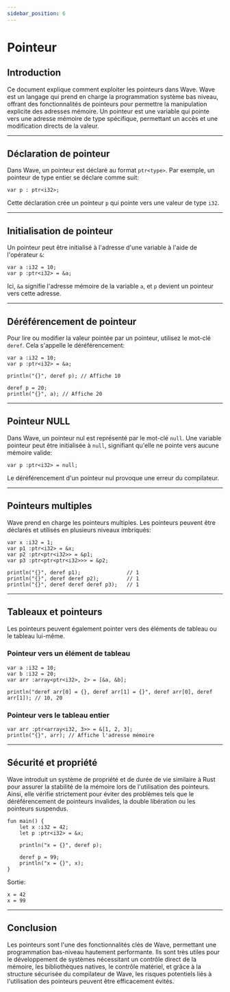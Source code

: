 ```yaml
---
sidebar_position: 6
---
```


# Pointeur

## Introduction

Ce document explique comment exploiter les pointeurs dans Wave.
Wave est un langage qui prend en charge la programmation système bas niveau, offrant des fonctionnalités de pointeurs pour permettre la manipulation explicite des adresses mémoire.
Un pointeur est une variable qui pointe vers une adresse mémoire de type spécifique, permettant un accès et une modification directs de la valeur.

---

## Déclaration de pointeur

Dans Wave, un pointeur est déclaré au format `ptr<type>`. Par exemple, un pointeur de type entier se déclare comme suit:

```wave
var p : ptr<i32>;
```

Cette déclaration crée un pointeur `p` qui pointe vers une valeur de type `i32`.

---

## Initialisation de pointeur

Un pointeur peut être initialisé à l'adresse d'une variable à l'aide de l'opérateur `&`:

```wave
var a :i32 = 10;
var p :ptr<i32> = &a;
```

Ici, `&a` signifie l'adresse mémoire de la variable `a`, et `p` devient un pointeur vers cette adresse.

---

## Déréférencement de pointeur

Pour lire ou modifier la valeur pointée par un pointeur, utilisez le mot-clé `deref`. Cela s'appelle le déréférencement:

```wave
var a :i32 = 10;
var p :ptr<i32> = &a;

println("{}", deref p); // Affiche 10

deref p = 20;
println("{}", a); // Affiche 20
```

---

## Pointeur NULL

Dans Wave, un pointeur nul est représenté par le mot-clé `null`.
Une variable pointeur peut être initialisée à `null`, signifiant qu'elle ne pointe vers aucune mémoire valide:

```wave
var p :ptr<i32> = null;
```

Le déréférencement d'un pointeur nul provoque une erreur du compilateur.

---

## Pointeurs multiples

Wave prend en charge les pointeurs multiples. Les pointeurs peuvent être déclarés et utilisés en plusieurs niveaux imbriqués:

```wave
var x :i32 = 1;
var p1 :ptr<i32> = &x;
var p2 :ptr<ptr<i32>> = &p1;
var p3 :ptr<ptr<ptr<i32>>> = &p2;

println("{}", deref p1);               // 1
println("{}", deref deref p2);         // 1
println("{}", deref deref deref p3);   // 1
```

---

## Tableaux et pointeurs

Les pointeurs peuvent également pointer vers des éléments de tableau ou le tableau lui-même.

### Pointeur vers un élément de tableau

```wave
var a :i32 = 10;
var b :i32 = 20;
var arr :array<ptr<i32>, 2> = [&a, &b];

println("deref arr[0] = {}, deref arr[1] = {}", deref arr[0], deref arr[1]); // 10, 20
```

### Pointeur vers le tableau entier

```wave
var arr :ptr<array<i32, 3>> = &[1, 2, 3];
println("{}", arr); // Affiche l'adresse mémoire
```

---

## Sécurité et propriété

Wave introduit un système de propriété et de durée de vie similaire à Rust pour assurer la stabilité de la mémoire lors de l'utilisation des pointeurs.
Ainsi, elle vérifie strictement pour éviter des problèmes tels que le déréférencement de pointeurs invalides, la double libération ou les pointeurs suspendus.

```wave
fun main() {
    let x :i32 = 42;
    let p :ptr<i32> = &x;
    
    println("x = {}", deref p);
    
    deref p = 99;
    println("x = {}", x);
}
```

Sortie:

```text
x = 42
x = 99
```

---

## Conclusion

Les pointeurs sont l'une des fonctionnalités clés de Wave, permettant une programmation bas-niveau hautement performante.
Ils sont très utiles pour le développement de systèmes nécessitant un contrôle direct de la mémoire, les bibliothèques natives, le contrôle matériel, et grâce à la structure sécurisée du compilateur de Wave, les risques potentiels liés à l'utilisation des pointeurs peuvent être efficacement évités.
